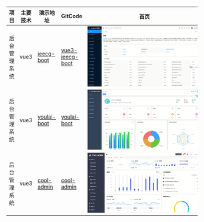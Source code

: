 | 项目         | 主要技术 | 演示地址                                                | GitCode                                                      | 首页                  |
| ------------ | -------- | ------------------------------------------------------- | ------------------------------------------------------------ | --------------------- |
| 后台管理系统 | vue3     | [jeecg-boot](http://boot3.jeecg.com/dashboard/analysis) | [vue3-jeecg-boot](https://github.com/jeecgboot/jeecgboot-vue3) | <div style="width: 300px;" class="maxImg"> ![](../../img/jeecg.jpg) </div> |
| 后台管理系统 | vue3     | [youlai-boot](https://vue3.youlai.tech/#/dashboard)     | [youlai-boot](https://gitee.com/youlaiorg/vue3-element-admin) | <div style="width: 300px;" class="maxImg"> ![](../../img/youlai.jpg) </div>  |
| 后台管理系统 | vue3     | [cool-admin](https://show.cool-admin.com/)     | [cool-admin](https://docs.cool-admin.com/admin/vue/introduce.html#%E4%BB%A3%E7%A0%81%E4%BB%93%E5%BA%93) | <div style="width: 300px;" class="maxImg"> ![](../../img/img4.jpg) </div>  |

